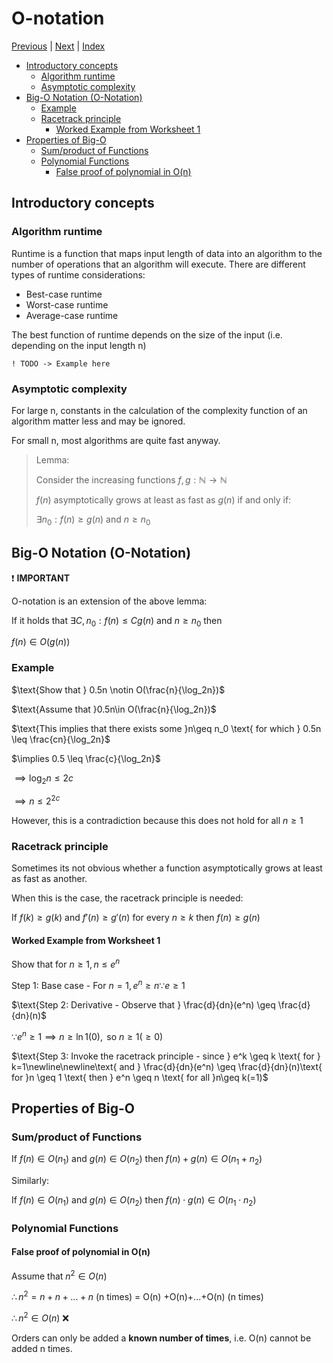 # O-notation <!-- omit in toc -->

[Previous][prev] | [Next][next] | [Index][index]

[prev]: ./index.md
[next]: ./index.md
[index]: ./index.md

- [Introductory concepts](#introductory-concepts)
  - [Algorithm runtime](#algorithm-runtime)
  - [Asymptotic complexity](#asymptotic-complexity)
- [Big-O Notation (O-Notation)](#big-o-notation-o-notation)
  - [Example](#example)
  - [Racetrack principle](#racetrack-principle)
    - [Worked Example from Worksheet 1](#worked-example-from-worksheet-1)
- [Properties of Big-O](#properties-of-big-o)
  - [Sum/product of Functions](#sumproduct-of-functions)
  - [Polynomial Functions](#polynomial-functions)
    - [False proof of polynomial in O(n)](#false-proof-of-polynomial-in-on)

## Introductory concepts

### Algorithm runtime

Runtime is a function that maps input length of data into an algorithm to the number of operations that an algorithm will execute. There are different types of runtime considerations:

- Best-case runtime
- Worst-case runtime
- Average-case runtime

The best function of runtime depends on the size of the input (i.e. depending on the input length n)

    ! TODO -> Example here

### Asymptotic complexity

For large n, constants in the calculation of the complexity function of an algorithm matter less and may be ignored.

For small n, most algorithms are quite fast anyway.

> Lemma:
>
> $\text{Consider the increasing functions } f,g: \mathbb{N}\rightarrow\mathbb{N}$
>
> $f(n)\text{ asymptotically grows at least as fast as } g(n) \text{ if and only if:}$
>
> $\exists n_0: f(n)\geq g(n) \text{ and } n \geq n_0$

## Big-O Notation (O-Notation)

:exclamation: **IMPORTANT**

O-notation is an extension of the above lemma:

$\text{If it holds that }\exists C,n_0: f(n)\leq Cg(n)\text{ and }n \geq n_0\text{ then}$

$f(n)\in O(g(n))$

### Example

$\text{Show that } 0.5n \notin O(\frac{n}{\log_2n})$

$\text{Assume that }0.5n\in O(\frac{n}{\log_2n})$

$\text{This implies that there exists some }n\geq n_0 \text{ for which } 0.5n \leq \frac{cn}{\log_2n}$

$\implies 0.5 \leq \frac{c}{\log_2n}$

$\implies \log_2n \leq 2c$

$\implies n \leq 2^{2c}$

$\text{However, this is a contradiction because this does not hold for all } n\geq1$

### Racetrack principle

Sometimes its not obvious whether a function asymptotically grows at least as fast as another.

When this is the case, the racetrack principle is needed:

$\text{If }f(k)\geq g(k)\text{ and } f'(n)\geq g'(n)\text{ for every }n\geq k\text{ then }f(n) \geq g(n)$

#### Worked Example from Worksheet 1

$\text{Show that for }n\geq 1, n\leq e^n$

$\text{Step 1: Base case - For } n = 1, e^n \geq n \because e \geq 1$

$\text{Step 2: Derivative - Observe that }  \frac{d}{dn}(e^n) \geq \frac{d}{dn}(n)$

$\because e^n \geq 1 \implies n\geq \ln 1(0), \text{ so } n \geq 1 (\geq 0)$

$\text{Step 3: Invoke the racetrack principle - since } e^k \geq k \text{ for } k=1\newline\newline\text{ and } \frac{d}{dn}(e^n) \geq \frac{d}{dn}(n)\text{ for  }n \geq 1 \text{ then } e^n \geq n \text{ for all }n\geq k(=1)$

## Properties of Big-O

### Sum/product of Functions

$\text{If }f(n)\in O(n_1)\text{ and }g(n)\in O(n_2)\text{ then }f(n)+g(n)\in O(n_1+n_2)$

Similarly:

$\text{If }f(n)\in O(n_1)\text{ and }g(n)\in O(n_2)\text{ then }f(n)\cdot g(n)\in O(n_1\cdot n_2)$

### Polynomial Functions

#### False proof of polynomial in O(n)

$\text{Assume that }n^2\in O(n)$

$\therefore n^2 = n+n+...+n\text{ (n times) = O(n) +O(n)+...+O(n) (n times)}$

$\therefore n^2 \in O(n)$ :x:

Orders can only be added a **known number of times**, i.e. O(n) cannot be added n times.